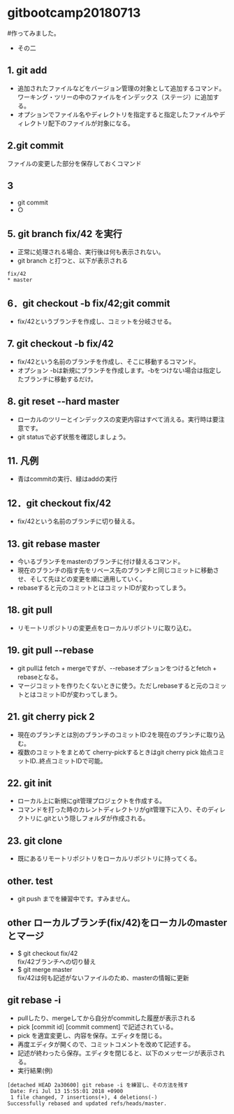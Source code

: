 # gitbootcamp20180713

#作ってみました。
- その二

## 1. git add
- 追加されたファイルなどをバージョン管理の対象として追加するコマンド。  
ワーキング・ツリーの中のファイルをインデックス（ステージ）に追加する。
- オプションでファイル名やディレクトリを指定すると指定したファイルやディレクトリ配下のファイルが対象になる。


## 2.git commit
ファイルの変更した部分を保存しておくコマンド


## 3
- git commit
- ○


## 5. git branch fix/42 を実行
- 正常に処理される場合、実行後は何も表示されない。
- git branch と打つと、以下が表示される

```
fix/42
* master
```


## 6．git checkout -b fix/42;git commit
- fix/42というブランチを作成し、コミットを分岐させる。


## 7. git checkout -b fix/42
- fix/42という名前のブランチを作成し、そこに移動するコマンド。
- オプション -bは新規にブランチを作成します。-bをつけない場合は指定したブランチに移動するだけ。


## 8. git reset --hard master
- ローカルのツリーとインデックスの変更内容はすべて消える。実行時は要注意です。
- git statusで必ず状態を確認しましょう。


## 11. 凡例
- 青はcommitの実行、緑はaddの実行


## 12．git checkout fix/42
- fix/42という名前のブランチに切り替える。


## 13. git rebase master
- 今いるブランチをmasterのブランチに付け替えるコマンド。
- 現在のブランチの指す先をリベース先のブランチと同じコミットに移動させ、そして先ほどの変更を順に適用していく。
- rebaseすると元のコミットとはコミットIDが変わってしまう。


## 18. git pull
- リモートリポジトリの変更点をローカルリポジトリに取り込む。


## 19. git pull --rebase
- git pullは fetch + mergeですが、--rebaseオプションをつけるとfetch + rebaseとなる。
- マージコミットを作りたくないときに使う。ただしrebaseすると元のコミットとはコミットIDが変わってしまう。


## 21. git cherry pick 2
- 現在のブランチとは別のブランチのコミットID:2を現在のブランチに取り込む。
- 複数のコミットをまとめて cherry-pickするときはgit cherry pick 始点コミットID..終点コミットIDで可能。


## 22. git init
- ローカル上に新規にgit管理プロジェクトを作成する。
- コマンドを打った時のカレントディレクトリがgit管理下に入り、そのディレクトリに.gitという隠しフォルダが作成される。


## 23. git clone
- 既にあるリモートリポジトリをローカルリポジトリに持ってくる。


## other. test
- git push までを練習中です。すみません。


## other ローカルブランチ(fix/42)をローカルのmasterとマージ
- $ git checkout fix/42  
fix/42ブランチへの切り替え
- $ git merge master  
fix/42は何も記述がないファイルのため、masterの情報に更新

## git rebase -i
- pullしたり、mergeしてから自分がcommitした履歴が表示される
- pick [commit id] [commit comment] で記述されている。
- pick を適宜変更し、内容を保存。エディタを閉じる。
- 再度エディタが開くので、コミットコメントを改めて記述する。
- 記述が終わったら保存。エディタを閉じると、以下のメッセージが表示される。
 - 実行結果(例)
```
[detached HEAD 2a30600] git rebase -i を練習し、その方法を残す
 Date: Fri Jul 13 15:55:01 2018 +0900
 1 file changed, 7 insertions(+), 4 deletions(-)
Successfully rebased and updated refs/heads/master.
```

